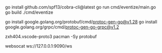 go install github.com/spf13/cobra-cli@latest
go run cmd/eventize/main.go
go build ./cmd/eventize

go install google.golang.org/protobuf/cmd/protoc-gen-go@v1.28
go install google.golang.org/grpc/cmd/protoc-gen-go-grpc@v1.2


zxh404.vscode-proto3
pacman -Sy protobuf

websocat ws://127.0.0.1:9090/ws